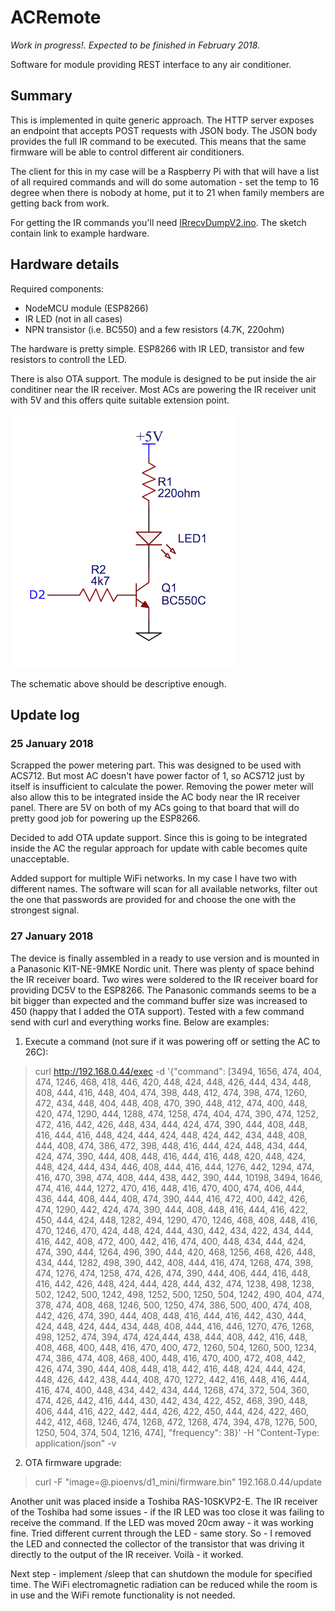 # ACRemote

*Work in progress!. Expected to be finished in February 2018.*

Software for module providing REST interface to any air conditioner.

## Summary

This is implemented in quite generic approach. The HTTP server exposes an endpoint that accepts POST requests with JSON body. The JSON body provides the full IR command to be executed. This means that the same firmware will be able to control different air conditioners.

The client for this in my case will be a Raspberry Pi with that will have a list of all required commands and will do some automation - set the temp to 16 degree when there is nobody at home, put it to 21 when family members are getting back from work.

For getting the IR commands you'll need [IRrecvDumpV2.ino](https://github.com/markszabo/IRremoteESP8266/blob/master/examples/IRrecvDumpV2/IRrecvDumpV2.ino). The sketch contain link to example hardware.

## Hardware details
Required components:
* NodeMCU module (ESP8266)
* IR LED (not in all cases)
* NPN transistor (i.e. BC550) and a few resistors (4.7K, 220ohm)

The hardware is pretty simple. ESP8266 with IR LED, transistor and few resistors to controll the LED.

There is also OTA support. The module is designed to be put inside the air conditiner near the IR receiver. Most ACs are powering the IR receiver unit with 5V and this offers quite suitable extension point.

![](./images/schematic.png)


The schematic above should be descriptive enough.

## Update log

### 25 January 2018

Scrapped the power metering part. This was designed to be used with ACS712. But most AC doesn't have power factor of 1, so ACS712 just by itself is insufficient to calculate the power. Removing the power meter will also allow this to be integrated inside the AC body near the IR receiver panel. There are 5V on both of my ACs going to that board that will do pretty good job for powering up the ESP8266.

Decided to add OTA update support. Since this is going to be integrated inside the AC the regular approach for update with cable becomes quite unacceptable.

Added support for multiple WiFi networks. In my case I have two with different names. The software will scan for all available networks, filter out the one that passwords are provided for and choose the one with the strongest signal.

### 27 January 2018
The device is finally assembled in a ready to use version and is mounted in a Panasonic KIT-NE-9MKE Nordic unit. There was plenty of space behind the IR receiver board. Two wires were soldered to the IR receiver board for providing DC5V to the ESP8266. The Panasonic commands seems to be a bit bigger than expected and the command buffer size was increased to 450 (happy that I added the OTA support). Tested with a few command send with curl and everything works fine. Below are examples:

1. Execute a command (not sure if it was powering off or setting the AC to 26C):
> curl http://192.168.0.44/exec -d '{"command": [3494, 1656,  474, 404,  474, 1246,  468, 418,  446, 420,  448, 424,  448, 426,  444, 434,  448, 408,  444, 416,  448, 404,  474, 398,  448, 412,  474, 398,  474, 1260,  472, 434,  448, 404,  448, 408,  470, 390,  448, 412,  474, 400,  448, 420,  474, 1290,  444, 1288,  474, 1258,  474, 404,  474, 390,  474, 1252,  472, 416,  442, 426,  448, 434,  444, 424,  474, 390,  444, 408,  448, 416,  444, 416,  448, 424,  444, 424,  448, 424,  442, 434,  448, 408,  444, 408,  474, 386,  472, 398,  448, 416,  444, 424,  448, 434,  444, 424,  474, 390,  444, 408,  448, 416,  444, 416,  448, 420,  448, 424,  448, 424,  444, 434,  446, 408,  444, 416,  444, 1276,  442, 1294,  474, 416,  470, 398,  474, 408,  444, 438,  442, 390,  444, 10198,  3494, 1646,  474, 416, 444, 1272,  470, 416,  448, 416,  470, 400,  474, 406,  444, 436,  444, 408,  444, 408,  474, 390,  444, 416,  472, 400,  442, 426,  474, 1290,  442, 424,  474, 390,  444, 408,  448, 416,  444, 416,  422, 450,  444, 424,  448, 1282,  494, 1290,  470, 1246,  468, 408,  448, 416,  470, 1246,  470, 424,  448, 424,  444, 430,  442, 434,  422, 434,  444, 416,  442, 408,  472, 400,  442, 416,  474, 400,  448, 434,  444, 424,  474, 390,  444, 1264,  496, 390,  444, 420,  468, 1256,  468, 426,  448, 434,  444, 1282,  498, 390,  442, 408,  444, 416,  474, 1268,  474, 398,  474, 1276,  474, 1258,  474, 426,  474, 390,  444, 406,  444, 416,  448, 416,  442, 426,  448, 424,  444, 428,  444, 432,  474, 1238,  498, 1238,  502, 1242,  500, 1242,  498, 1252,  500, 1250,  504, 1242,  490, 404,  474, 378,  474, 408,  468, 1246,  500, 1250,  474, 386,  500, 400,  474, 408,  442, 426,  474, 390,  444, 408,  448, 416,  444, 416,  442, 430,  444, 424,  448, 424,  444, 434,  448, 408,  444, 416,  446, 1270,  476, 1268,  498, 1252,  474, 394,  474, 424,444, 438,  444, 408,  442, 416,  448, 408,  468, 400,  448, 416,  470, 400,  472, 1260,  504, 1260,  500, 1234,  474, 386,  474, 408,  468, 400,  448, 416,  470, 400,  472, 408,  442, 426,  474, 390,  444, 408,  448, 418,  442, 416,  448, 424,  444, 424,  448, 426,  442, 438,  444, 408,  470, 1272,  442, 416,  448, 416,  444, 416,  474, 400,  448, 434,  442, 434,  444, 1268,  474, 372,  504, 360,  474, 426,  442, 416,  444, 430,  442, 434,  422, 452,  468, 390,  448, 406,  444, 416,  422, 442,  444, 426,  422, 450,  444, 424,  422, 460,  442, 412,  468, 1246,  474, 1268,  472, 1268,  474, 394,  478, 1276,  500, 1250,  504, 374,  504, 1216,  474], "frequency": 38}' -H "Content-Type: application/json" -v

2. OTA firmware upgrade:
> curl -F "image=@.pioenvs/d1_mini/firmware.bin" 192.168.0.44/update

Another unit was placed inside a Toshiba RAS-10SKVP2-E. The IR receiver of the Toshiba had some issues - if the IR LED was too close it was failing to receive the command. If the LED was moved 20cm away - it was working fine. Tried different current through the LED - same story. So - I removed the LED and connected the collector of the transistor that was driving it directly to the output of the IR receiver. Voilà - it worked.

Next step - implement /sleep that can shutdown the module for specified time. The WiFi electromagnetic radiation can be reduced while the room is in use and the WiFi remote functionality is not needed.